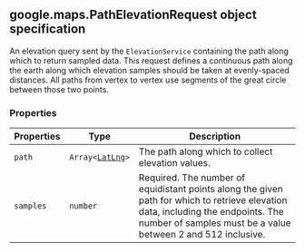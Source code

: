 <h2 id="PathElevationRequest">
google.maps.PathElevationRequest
object specification
</h2><p>An elevation query sent by the <code>ElevationService</code> containing the path along which to return sampled data. This request defines a continuous path along the earth along which elevation samples should be taken at evenly-spaced distances. All paths from vertex to vertex use segments of the great circle between those two points.</p><h3>Properties</h3><table summary="interface PathElevationRequest - Properties" width="100%">
<thead>
<tr><th>Properties</th>
<th>Type</th>
<th>Description</th>
</tr></thead>
<tbody>
<tr>
<td><code>path</code></td>
<td><code>Array&lt;<a href="https://github.com/amenadiel/google-maps-documentation/blob/master/docs/google.maps.LatLng.md">LatLng</a>&gt;</code></td>
<td>The path along which to collect elevation values.</td>
</tr>
<tr>
<td><code>samples</code></td>
<td><code>number</code></td>
<td>Required. The number of equidistant points along the given path for which to retrieve elevation data, including the endpoints. The number of samples must be a value between 2 and 512 inclusive.</td>
</tr>
</tbody>
</table>